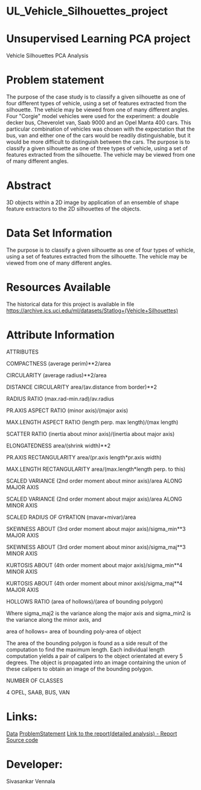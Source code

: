 # UL_Vehicle_Silhouettes_project
# Unsupervised Learning PCA project
Vehicle Silhouettes PCA Analysis

# Problem statement
The purpose of the case study is to classify a given silhouette as one of four different types of vehicle, using a set of features extracted from the silhouette. The vehicle may be viewed from one of many different angles. Four "Corgie" model vehicles were used for the experiment: a double decker bus, Cheverolet van, Saab 9000 and an Opel Manta 400 cars. This particular combination of vehicles was chosen with the expectation that the bus, van and either one of the cars would be readily distinguishable, but it would be more difficult to distinguish between the cars. The purpose is to classify a given silhouette as one of three types of vehicle, using a set of features extracted from the silhouette. The vehicle may be viewed from one of many different angles.

# Abstract
3D objects within a 2D image by application of an ensemble of shape feature extractors to the 2D silhouettes of the objects.

# Data Set Information
The purpose is to classify a given silhouette as one of four types of vehicle, using a set of features extracted from the silhouette. The vehicle may be viewed from one of many different angles.

# Resources Available
The historical data for this project is available in file https://archive.ics.uci.edu/ml/datasets/Statlog+(Vehicle+Silhouettes)

# Attribute Information
ATTRIBUTES

COMPACTNESS (average perim)**2/area

CIRCULARITY (average radius)**2/area

DISTANCE CIRCULARITY area/(av.distance from border)**2

RADIUS RATIO (max.rad-min.rad)/av.radius

PR.AXIS ASPECT RATIO (minor axis)/(major axis)

MAX.LENGTH ASPECT RATIO (length perp. max length)/(max length)

SCATTER RATIO (inertia about minor axis)/(inertia about major axis)

ELONGATEDNESS area/(shrink width)**2

PR.AXIS RECTANGULARITY area/(pr.axis length*pr.axis width)

MAX.LENGTH RECTANGULARITY area/(max.length*length perp. to this)

SCALED VARIANCE (2nd order moment about minor axis)/area ALONG MAJOR AXIS

SCALED VARIANCE (2nd order moment about major axis)/area ALONG MINOR AXIS

SCALED RADIUS OF GYRATION (mavar+mivar)/area

SKEWNESS ABOUT (3rd order moment about major axis)/sigma_min**3 MAJOR AXIS

SKEWNESS ABOUT (3rd order moment about minor axis)/sigma_maj**3 MINOR AXIS

KURTOSIS ABOUT (4th order moment about major axis)/sigma_min**4 MINOR AXIS

KURTOSIS ABOUT (4th order moment about minor axis)/sigma_maj**4 MAJOR AXIS

HOLLOWS RATIO (area of hollows)/(area of bounding polygon)

Where sigma_maj2 is the variance along the major axis and sigma_min2 is the variance along the minor axis, and

area of hollows= area of bounding poly-area of object

The area of the bounding polygon is found as a side result of the computation to find the maximum length. Each individual length computation yields a pair of calipers to the object orientated at every 5 degrees. The object is propagated into an image containing the union of these calipers to obtain an image of the bounding polygon.

NUMBER OF CLASSES

4 OPEL, SAAB, BUS, VAN

# Links:
[Data](https://github.com/sivaole/UL_Vehicle_Silhouettes_project/blob/master/vehicle.csv)
[ProblemStatement](https://github.com/sivaole/UL_Vehicle_Silhouettes_project/blob/master/Project_PCA.docx)
[Link to the report(detailed analysis) - Report]()   
[Source code](https://github.com/sivaole/UL_Vehicle_Silhouettes_project/blob/master/UL_Vehicle_Silhouettes_project.ipynb)

# Developer:
Sivasankar Vennala
